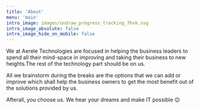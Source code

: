 ```yaml
---
title: 'About'
menu: 'main'
intro_image: images/undraw_progress_tracking_7hvk.svg
intro_image_absolute: false
intro_image_hide_on_mobile: false
---
```


We at Aerele Technologies are focused in helping the business leaders to spend all their mind-space in improving and taking their business to new heights.The rest of the technology part should be on us.

All we brainstorm during the breaks are the options that we can add or improve which shall help the business owners to get the most benefit out of the solutions provided by us.

Afterall, you choose us. We hear your dreams and make IT possible 😉